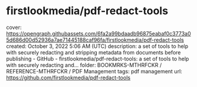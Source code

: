 # firstlookmedia/pdf-redact-tools

cover: https://opengraph.githubassets.com/6fa2a99bdaadb96875eabaf0c3773a05d686d00d52936a7ae71445188caf96fa/firstlookmedia/pdf-redact-tools
created: October 3, 2022 5:06 AM (UTC)
description: a set of tools to help with securely redacting and stripping metadata from documents before publishing - GitHub - firstlookmedia/pdf-redact-tools: a set of tools to help with securely redacting and...
folder: BOOKMRKS-MTHRFCKR / REFERENCE-MTHRFCKR / PDF Management
tags: pdf management
url: https://github.com/firstlookmedia/pdf-redact-tools